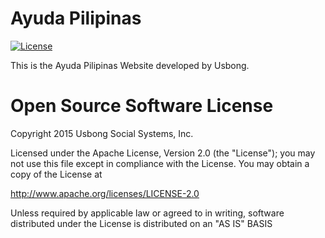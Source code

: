 # Ayuda Pilipinas
[![License](https://img.shields.io/badge/license-ALv2-blue.svg)](./LICENSE)

This is the Ayuda Pilipinas Website developed by Usbong.

# Open Source Software License
Copyright 2015 Usbong Social Systems, Inc.

Licensed under the Apache License, Version 2.0 (the "License"); you may not use this file except in compliance with the License. You may obtain a copy of the License at

   http://www.apache.org/licenses/LICENSE-2.0
  
Unless required by applicable law or agreed to in writing, software distributed under the License is distributed on an "AS IS" BASIS
